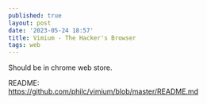 ```yaml
---
published: true
layout: post
date: '2023-05-24 18:57'
title: Vimium - The Hacker's Browser
tags: web 
---
```

Should be in chrome web store.

README:  
<https://github.com/philc/vimium/blob/master/README.md> 
